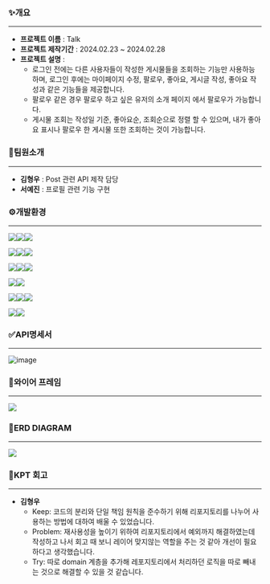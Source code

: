 ### ✨개요
**********************
* **프로젝트 이름** : Talk
* **프로젝트 제작기간** : 2024.02.23 ~ 2024.02.28
* **프로젝트 설명** :
  * 로그인 전에는 다른 사용자들이 작성한 게시물들을 조회하는 기능만 사용하능하며, 로그인 후에는 마이페이지 수정, 팔로우, 좋아요, 게시글 작성, 좋아요 작성과 같은 기능들을 제공합니다.
  * 팔로우 같은 경우 팔로우 하고 싶은 유저의 소개 페이지 에서 팔로우가 가능합니다.
  * 게시물 조회는 작성일 기준, 좋아요순, 조회순으로 정렬 할 수 있으며, 내가 좋아요 표시나 팔로우 한 게시물 또한 조회하는 것이 가능합니다.
### 👷팀원소개
*********************
* **김형우** : Post 관련 API 제작 담당
* **서예진** : 프로필 관련 기능 구현
###  ⚙개발환경
*********************
<img src="https://img.shields.io/badge/Framework-%23121011?style=for-the-badge"><img src="https://img.shields.io/badge/springboot-6DB33F?style=for-the-badge&logo=springboot&logoColor=white"><img src="https://img.shields.io/badge/3.22-515151?style=for-the-badge">

<img src="https://img.shields.io/badge/Build-%23121011?style=for-the-badge"><img src="https://img.shields.io/badge/Gradle-02303A?style=for-the-badge&logo=Gradle&logoColor=white"><img src="https://img.shields.io/badge/8.5-515151?style=for-the-badge">

<img src="https://img.shields.io/badge/Language-%23121011?style=for-the-badge"><img src="https://img.shields.io/badge/java-%23ED8B00?style=for-the-badge&logo=openjdk&logoColor=white"><img src="https://img.shields.io/badge/17-515151?style=for-the-badge">

<img src="https://img.shields.io/badge/Project Encoding-%23121011?style=for-the-badge"><img src="https://img.shields.io/badge/UTF 8-EA2328?style=for-the-badge">

<img src="https://img.shields.io/badge/DataBase-%23121011?style=for-the-badge"><img src="https://img.shields.io/badge/mysql-4479A1?style=for-the-badge&logo=mysql&logoColor=white"><img src="https://img.shields.io/badge/8.3-515151?style=for-the-badge">

<img src="https://img.shields.io/badge/Security-%23121011?style=for-the-badge"><img src="https://img.shields.io/badge/springsecurity-6DB33F?style=for-the-badge&logo=springsecurity&logoColor=white"/>

###  ✅API명세서
*********************
![image](https://github.com/2xception/Outsourcing_Project/assets/154823447/5aa8e928-d8e1-49ac-9f99-b9607f4f28ac)

###  🎨와이어 프레임
*********************
<img src="https://teamsparta.notion.site/image/https%3A%2F%2Fprod-files-secure.s3.us-west-2.amazonaws.com%2F83c75a39-3aba-4ba4-a792-7aefe4b07895%2F3a71b302-a679-47ae-bc67-66e20af18f77%2FUntitled.png?table=block&id=afff0626-c29d-4182-b8fa-ac53bbbbaf50&spaceId=83c75a39-3aba-4ba4-a792-7aefe4b07895&width=2000&userId=&cache=v2"/>

###  🔨ERD DIAGRAM
*********************
<img src="https://teamsparta.notion.site/image/https%3A%2F%2Fprod-files-secure.s3.us-west-2.amazonaws.com%2F83c75a39-3aba-4ba4-a792-7aefe4b07895%2Fd02b9696-dcd8-47e2-a58a-7b96d9389262%2F%25E1%2584%2589%25E1%2585%25B3%25E1%2584%258F%25E1%2585%25B3%25E1%2584%2585%25E1%2585%25B5%25E1%2586%25AB%25E1%2584%2589%25E1%2585%25A3%25E1%2586%25BA_2024-02-28_%25E1%2584%258B%25E1%2585%25A9%25E1%2584%2592%25E1%2585%25AE_3.20.40.png?table=block&id=84fb1391-79f6-4803-afe2-14df4f6cc8ff&spaceId=83c75a39-3aba-4ba4-a792-7aefe4b07895&width=2000&userId=&cache=v2"/>

###  📄KPT 회고
*********************
* **김형우**
  * Keep: 코드의 분리와 단일 책임 원칙을 준수하기 위해 리포지토리를 나누어 사용하는 방법에 대하여 배울 수 있었습니다.
  * Problem: 재사용성을 높이기 위하여 리포지토리에서 예외까지 해결하였는데 작성하고 나서 회고 때 보니 레이어 맞지않는 역할을 주는 것 같아 개선이 필요하다고 생각했습니다.
  * Try: 따로 domain 계층을 추가해 레포지토리에서 처리하던 로직을 따로 빼내는 것으로 해결할 수 있을 것 같습니다.
